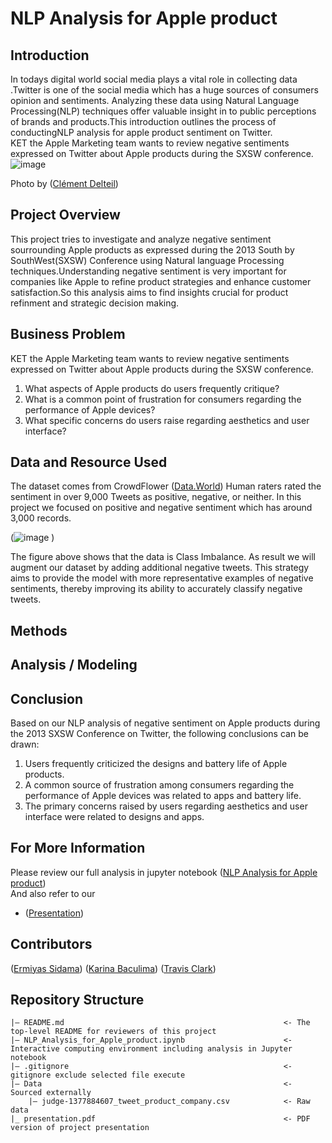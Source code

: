 # NLP Analysis for Apple product
## Introduction
In todays digital world social media plays a vital role in collecting data .Twitter is one of the social media which  has a huge sources of consumers opinion and sentiments. Analyzing these data using Natural Language Processing(NLP) techniques offer valuable insight in to public perceptions of brands and products.This introduction outlines the process of conductingNLP analysis for apple product sentiment on Twitter.\
KET the Apple Marketing team wants to review negative sentiments expressed on Twitter about Apple products during the SXSW conference.
![image](https://github.com/ermiyas-sidama/NLP-Analysis-for-Apple-product/assets/160514617/1e98365a-023e-4ebe-94c2-1d3ecf62c47b)

Photo by ([Clément Delteil](https://pub.towardsai.net/unsupervised-sentiment-analysis-with-real-world-data-500-000-tweets-on-elon-musk-3f0653135558))


## Project Overview
This project tries to investigate and analyze negative sentiment sourrounding Apple products as expressed during the 2013 South by SouthWest(SXSW) Conference using Natural language Processing techniques.Understanding negative sentiment is very important for companies like Apple to refine product strategies and enhance customer satisfaction.So this analysis aims to find insights crucial for product  refinment and strategic decision making.

## Business Problem
KET the Apple Marketing team wants to review negative sentiments expressed on Twitter about Apple products during the SXSW conference.
1. What aspects of Apple products do users frequently critique?
2. What is a common point of frustration for consumers regarding the performance of Apple devices?
3. What specific concerns do users raise regarding aesthetics and user interface?

## Data and Resource Used
The dataset comes from CrowdFlower ([Data.World](https://data.world/crowdflower/brands-and-product-emotions)) Human raters rated the sentiment in over 9,000 Tweets as positive, negative, or neither.
In this project we focused on positive and negative sentiment which has around 3,000 records. 

(![image](https://github.com/ermiyas-sidama/NLP-Analysis-for-Apple-product/assets/160514617/fef9c544-dc68-46aa-9bdc-3046aa427282)
)

The figure above shows that the data is Class Imbalance. As result we will augment our dataset by adding additional negative tweets. This strategy aims to provide the model with more representative examples of negative sentiments, thereby improving its ability to accurately classify negative tweets. 


## Methods

## Analysis / Modeling


## Conclusion
Based on our NLP analysis of negative sentiment on Apple products during the 2013 SXSW Conference on Twitter, the following conclusions can be drawn:

1. Users frequently criticized the designs and battery life of Apple products.
2. A common source of frustration among consumers regarding the performance of Apple devices was related to apps and battery life.
3. The primary concerns raised by users regarding aesthetics and user interface were related to designs and apps.

## For More Information
Please review our full analysis in jupyter notebook ([NLP Analysis for Apple product](https://github.com/ermiyas-sidama/NLP-Analysis-for-Apple-product/blob/main/README.md))\
And also refer to our 
- ([Presentation](https://docs.google.com/presentation/d/1ijBPPvqfAkNkCyVd-PAvYYbMsxsdxGZkPknvgijaI1o/edit#slide=id.g2da3e7edccf_0_1)) 

## Contributors
([Ermiyas Sidama](https://github.com/ermiyas-sidama))
([Karina Baculima](https://github.com/karisteph ))
([Travis Clark](https://github.com/TravisClark1432 )) 
## Repository Structure
```
|— README.md                                                 <- The top-level README for reviewers of this project
|— NLP_Analysis_for_Apple_product.ipynb                      <- Interactive computing environment including analysis in Jupyter notebook
|— .gitignore                                                <- gitignore exclude selected file execute
|— Data                                                      <- Sourced externally 
    |— judge-1377884607_tweet_product_company.csv            <- Raw data
|_ presentation.pdf                                          <- PDF version of project presentation
```

